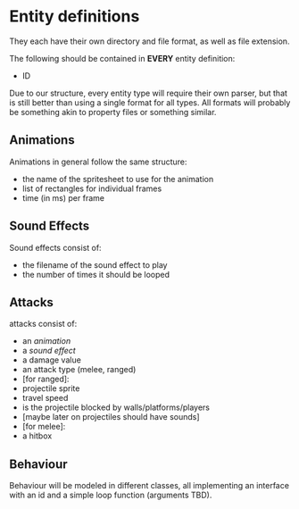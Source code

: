 # Entity definitions
They each have their own directory and file format, as well as file extension.

The following should be contained in **EVERY** entity definition:
- ID

Due to our structure, every entity type will require their own parser, but that is still better than using a single format for all types.
All formats will probably be something akin to property files or something similar.

## Animations
Animations in general follow the same structure:
- the name of the spritesheet to use for the animation
- list of rectangles for individual frames
- time (in ms) per frame

## Sound Effects
Sound effects consist of:
- the filename of the sound effect to play
- the number of times it should be looped

## Attacks
attacks consist of:
- an *animation*
- a *sound effect*
- a damage value
- an attack type (melee, ranged)
- [for ranged]:
 - projectile sprite
 - travel speed
 - is the projectile blocked by walls/platforms/players
 - [maybe later on projectiles should have sounds]
- [for melee]:
 - a hitbox


## Behaviour
Behaviour will be modeled in different classes, all implementing an interface with an id and a simple loop function (arguments TBD).

